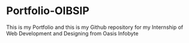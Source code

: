 # Portfolio-OIBSIP
This is my Portfolio and this is my Github repository for my Internship of Web Development and Designing from Oasis Infobyte
